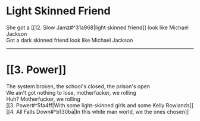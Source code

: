 # Light Skinned Friend

She got a [[12. Slow Jamz#^31a968|light skinned friend]] look like Michael Jackson  
Got a dark skinned friend look like Michael Jackson  

---

# [[3. Power]]

The system broken, the school's closed, the prison's open  
We ain't got nothing to lose, motherfucker, we rolling  
Huh? Motherfucker, we rolling  
[[3. Power#^5fa4ff|With some light-skinned girls and some Kelly Rowlands]]  
[[4. All Falls Down#^b130ba|In this white man world, we the ones chosen]]
